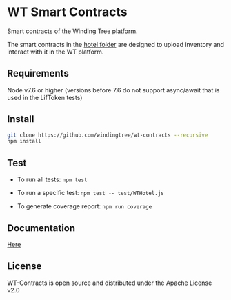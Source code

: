 # WT Smart Contracts

Smart contracts of the Winding Tree platform.

The smart contracts in the [hotel folder](blob/master/contracts) are designed to upload inventory and interact with it in the WT platform.

## Requirements

Node v7.6 or higher (versions before 7.6 do not support async/await that is used in the LifToken tests)

## Install

```sh
git clone https://github.com/windingtree/wt-contracts --recursive
npm install
```

## Test

* To run all tests: `npm test`

* To run a specific test: `npm test -- test/WTHotel.js`

* To generate coverage report: `npm run coverage`

## Documentation

[Here](https://github.com/windingtree/wt-contracts/tree/master/docs)

## License

WT-Contracts is open source and distributed under the Apache License v2.0


